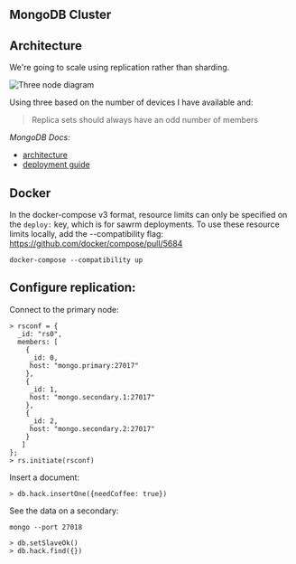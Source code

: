 ## MongoDB Cluster

## Architecture
We're going to scale using replication rather than sharding.

![Three node diagram](https://docs.mongodb.com/manual/_images/replica-set-primary-with-two-secondaries.bakedsvg.svg)

Using three based on the number of devices I have available and:

> Replica sets should always have an odd number of members

*MongoDB Docs:*

* [architecture](https://docs.mongodb.com/manual/core/replica-set-architecture-three-members/)
* [deployment guide](https://docs.mongodb.com/manual/tutorial/deploy-replica-set/)

## Docker

In the docker-compose v3 format, resource limits can only be specified on the `deploy:` key,
which is for sawrm deployments. To use these resource limits locally, add the --compatibility flag:
https://github.com/docker/compose/pull/5684

```
docker-compose --compatibility up
```

## Configure replication:

Connect to the primary node:

```
> rsconf = {
  _id: "rs0",
  members: [
    {
     _id: 0,
     host: "mongo.primary:27017"
    },
    {
     _id: 1,
     host: "mongo.secondary.1:27017"
    },
    {
     _id: 2,
     host: "mongo.secondary.2:27017"
    }
   ]
};
> rs.initiate(rsconf)
```

Insert a document:

```
> db.hack.insertOne({needCoffee: true})
```


See the data on a secondary:

```
mongo --port 27018

> db.setSlaveOk()
> db.hack.find({})
```
